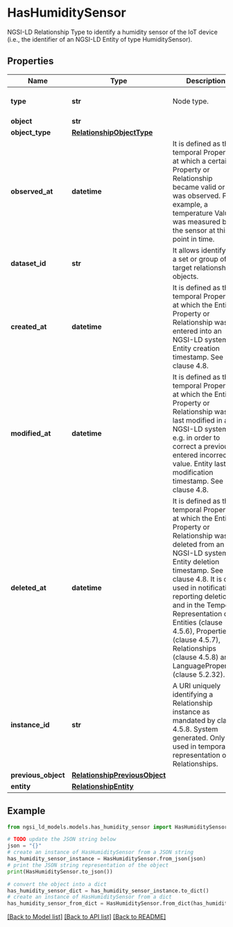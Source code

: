 # HasHumiditySensor

NGSI-LD Relationship Type to identify a humidity sensor of the IoT device (i.e., the identifier of an NGSI-LD     Entity of type HumiditySensor). 

## Properties

Name | Type | Description | Notes
------------ | ------------- | ------------- | -------------
**type** | **str** | Node type.  | [optional] [default to 'Relationship']
**object** | **str** |  | 
**object_type** | [**RelationshipObjectType**](RelationshipObjectType.md) |  | [optional] 
**observed_at** | **datetime** | It is defined as the temporal Property at which a certain Property or Relationship became valid or was observed. For example, a temperature Value was measured by the sensor at this point in time.  | [optional] 
**dataset_id** | **str** | It allows identifying a set or group of target relationship objects.  | [optional] 
**created_at** | **datetime** | It is defined as the temporal Property at which the Entity, Property or Relationship was entered into an NGSI-LD system.  Entity creation timestamp. See clause 4.8.  | [optional] 
**modified_at** | **datetime** | It is defined as the temporal Property at which the Entity, Property or Relationship was last modified in an NGSI-LD system, e.g. in order to correct a previously entered incorrect value.  Entity last modification timestamp. See clause 4.8.  | [optional] 
**deleted_at** | **datetime** | It is defined as the temporal Property at which the Entity, Property or Relationship was deleted from an NGSI-LD system.  Entity deletion timestamp. See clause 4.8. It is only used in notifications reporting deletions and in the Temporal Representation of Entities (clause 4.5.6), Properties (clause 4.5.7), Relationships (clause 4.5.8) and LanguageProperties (clause 5.2.32).  | [optional] 
**instance_id** | **str** | A URI uniquely identifying a Relationship instance as mandated by clause 4.5.8. System generated. Only used in temporal representation of Relationships.  | [optional] [readonly] 
**previous_object** | [**RelationshipPreviousObject**](RelationshipPreviousObject.md) |  | [optional] 
**entity** | [**RelationshipEntity**](RelationshipEntity.md) |  | [optional] 

## Example

```python
from ngsi_ld_models.models.has_humidity_sensor import HasHumiditySensor

# TODO update the JSON string below
json = "{}"
# create an instance of HasHumiditySensor from a JSON string
has_humidity_sensor_instance = HasHumiditySensor.from_json(json)
# print the JSON string representation of the object
print(HasHumiditySensor.to_json())

# convert the object into a dict
has_humidity_sensor_dict = has_humidity_sensor_instance.to_dict()
# create an instance of HasHumiditySensor from a dict
has_humidity_sensor_from_dict = HasHumiditySensor.from_dict(has_humidity_sensor_dict)
```
[[Back to Model list]](../README.md#documentation-for-models) [[Back to API list]](../README.md#documentation-for-api-endpoints) [[Back to README]](../README.md)


